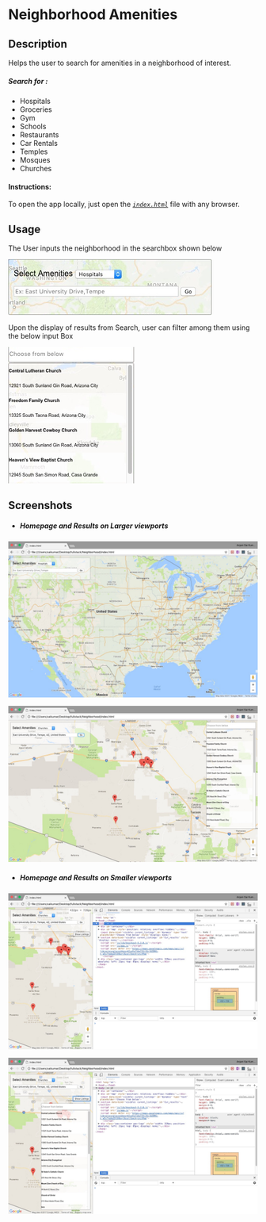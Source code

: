 # Neighborhood Amenities

## Description

Helps the user to search for amenities in a neighborhood of interest.

##### Search for :
* Hospitals
* Groceries
* Gym
* Schools
* Restaurants
* Car Rentals
* Temples
* Mosques
* Churches

#### Instructions:
To open the app locally, just open the [*```index.html```*](index.html) file with any browser.

## Usage

The User inputs the neighborhood in the searchbox shown below

![searchbox](img/search_box.png)

Upon the display of results from Search, user can filter among them using the below input Box

![filter](img/filter.png)

## Screenshots

* ##### Homepage and Results on Larger viewports

![Home_large](img/home_large.jpg)

![Results_large](img/results_large.jpg)

* ##### Homepage and Results on Smaller viewports

![Home_Small](img/home_small.jpg)

![Results_Small](img/results_small.jpg)
